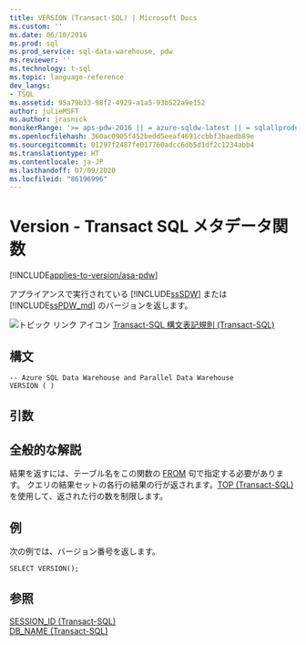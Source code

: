 ```yaml
---
title: VERSION (Transact-SQL) | Microsoft Docs
ms.custom: ''
ms.date: 06/10/2016
ms.prod: sql
ms.prod_service: sql-data-warehouse, pdw
ms.reviewer: ''
ms.technology: t-sql
ms.topic: language-reference
dev_langs:
- TSQL
ms.assetid: 95a79b33-98f2-4929-a1a5-93b522a9e152
author: julieMSFT
ms.author: jrasnick
monikerRange: '>= aps-pdw-2016 || = azure-sqldw-latest || = sqlallproducts-allversions'
ms.openlocfilehash: 360ac0905f452bedd5eeaf4691ccbbf3baedb89e
ms.sourcegitcommit: 01297f2487fe017760adcc6db5d1df2c1234abb4
ms.translationtype: HT
ms.contentlocale: ja-JP
ms.lasthandoff: 07/09/2020
ms.locfileid: "86196996"
---
```

# <a name="version---transact-sql-metadata-functions"></a>Version - Transact SQL メタデータ関数
[!INCLUDE[applies-to-version/asa-pdw](../../includes/applies-to-version/asa-pdw.md)]

 アプライアンスで実行されている [!INCLUDE[ssSDW](../../includes/sssdw-md.md)] または [!INCLUDE[ssPDW_md](../../includes/sspdw-md.md)] のバージョンを返します。  
  
![トピック リンク アイコン](../../database-engine/configure-windows/media/topic-link.gif "トピック リンク アイコン") [Transact-SQL 構文表記規則 &#40;Transact-SQL&#41;](../../t-sql/language-elements/transact-sql-syntax-conventions-transact-sql.md)  
  
## <a name="syntax"></a>構文  
  
```  
-- Azure SQL Data Warehouse and Parallel Data Warehouse  
VERSION ( )  
```  
  
## <a name="arguments"></a>引数  
  
## <a name="general-remarks"></a>全般的な解説  
結果を返すには、テーブル名をこの関数の [FROM](../../t-sql/queries/from-transact-sql.md) 句で指定する必要があります。 クエリの結果セットの各行の結果の行が返されます。[TOP (Transact-SQL)](../../t-sql/queries/top-transact-sql.md) を使用して、返された行の数を制限します。  
  
## <a name="examples"></a>例  
次の例では、バージョン番号を返します。  
  
```  
SELECT VERSION();  
```  
  
## <a name="see-also"></a>参照 
[SESSION_ID &#40;Transact-SQL&#41;](../../t-sql/functions/session-id-transact-sql.md)  
[DB_NAME &#40;Transact-SQL&#41;](../../t-sql/functions/db-name-transact-sql.md)  
  
  

